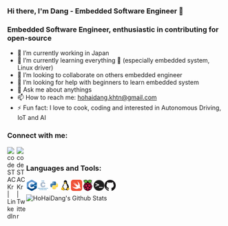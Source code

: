 ### Hi there, I'm Dang - Embedded Software Engineer 👋
### Embedded Software Engineer, enthusiastic in contributing for open-source

- 🔭 I’m currently working in Japan
- 🌱 I’m currently learning everything 🤣 (especially embedded system, Linux driver)
- 👯 I’m looking to collaborate on others embedded engineer
- 🤔 I’m looking for help with beginners to learn embedded system
- 💬 Ask me about anythings
- 📫 How to reach me: hohaidang.khtn@gmail.com
- ⚡ Fun fact: I love to cook, coding and interested in Autonomous Driving, IoT and AI

### Connect with me:
[<img align="left" alt="codeSTACKr | LinkedIn" width="22px" src="https://cdn.jsdelivr.net/npm/simple-icons@v3/icons/linkedin.svg" />][linkedin]
[<img align="left" alt="codeSTACKr | Twitter" width="22px" src="https://cdn.jsdelivr.net/npm/simple-icons@v3/icons/twitter.svg" />][twitter]

<br />

### Languages and Tools:

[<img align="left" alt="HTML5" width="26px" src="https://raw.githubusercontent.com/github/explore/80688e429a7d4ef2fca1e82350fe8e3517d3494d/topics/cpp/cpp.png" />][cpp]
[<img align="left" alt="HTML5" width="26px" src="https://raw.githubusercontent.com/github/explore/80688e429a7d4ef2fca1e82350fe8e3517d3494d/topics/c/c.png" />][c_language]
[<img align="left" alt="HTML5" width="26px" src="https://raw.githubusercontent.com/github/explore/80688e429a7d4ef2fca1e82350fe8e3517d3494d/topics/python/python.png" />][python]
[<img align="left" alt="HTML5" width="26px" src="https://raw.githubusercontent.com/github/explore/80688e429a7d4ef2fca1e82350fe8e3517d3494d/topics/linux/linux.png" />][linux]
[<img align="left" alt="HTML5" width="26px" src="https://raw.githubusercontent.com/github/explore/80688e429a7d4ef2fca1e82350fe8e3517d3494d/topics/swift/swift.png" />][swift]
[<img align="left" alt="HTML5" width="26px" src="https://raw.githubusercontent.com/github/explore/80688e429a7d4ef2fca1e82350fe8e3517d3494d/topics/raspberry-pi/raspberry-pi.png" />][raspberry]
[<img align="left" alt="HTML5" width="26px" src="https://raw.githubusercontent.com/github/explore/80688e429a7d4ef2fca1e82350fe8e3517d3494d/topics/terminal/terminal.png" />][terminal]
[<img align="left" alt="GitHub" width="26px" src="https://raw.githubusercontent.com/github/explore/78df643247d429f6cc873026c0622819ad797942/topics/github/github.png" />][github]


<br />
<br />

<img align="left" alt="HoHaiDang's Github Stats" src="https://github-readme-stats.codestackr.vercel.app/api?username=hohaidang&show_icons=true&hide_border=true&theme=nord" />

[linkedin]: https://www.linkedin.com/in/hohaidang/
[twitter]: https://twitter.com/HaiDang1511
[cpp]: https://isocpp.org/
[c_language]: https://en.wikipedia.org/wiki/C_(programming_language)
[python]: https://www.python.org/
[linux]: https://www.kernel.org/
[swift]: https://swift.org/
[raspberry]: https://www.raspberrypi.org/
[terminal]: https://help.gnome.org/users/gnome-terminal/stable/
[github]: https://github.com/


